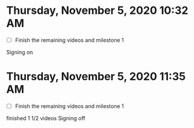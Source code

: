 # Thursday, November  5, 2020 10:32 AM
- [ ] Finish the remaining videos and milestone 1

Signing on

# Thursday, November  5, 2020 11:35 AM
- [ ] Finish the remaining videos and milestone 1

finished 1 1/2 videos
Signing off